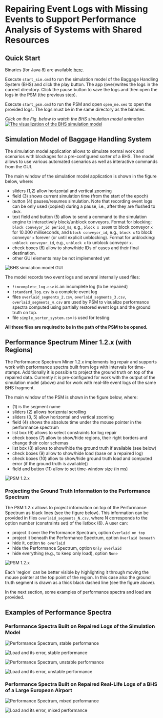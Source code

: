 # Repairing Event Logs with Missing Events to Support Performance Analysis of Systems with Shared Resources

## Quick Start

Binaries (for Java 8) are available [here](https://github.com/processmining-in-logistics/psm/releases/tag/1.2.1). 

Execute `start_sim.cmd` to run the simulation model of the Baggage Handling System (BHS) and click the play button. The app (over)writes the logs in the current directory. Click the pause button to save the logs and then open the logs in the PSM (the previous step).

Execute `start_psm.cmd` to run the PSM and open `open_me.xes` to open the provided logs. The logs must be in the same directory as the binaries.

*Click on the Fig. below to watch the BHS simulation model animation*
[![The visualization of the BHS simulation model](/docs/figures/sim_model.png)](https://www.youtube.com/watch?v=O0_tjfRInFo&feature=youtu.be)

## Simulation Model of Baggage Handling System

The simulation model application allows to simulate normal work and scenarios with blockages for a pre-configured sorter of a BHS. The model allows to use various automated scenarios as well as interactive commands from the GUI.

The main window of the simulation model application is shown in the figure below, where: 
* sliders (1,2) allow horizontal and vertical zooming 
* field (3) shows current simulation time (from the start of the epoch) 
* button (4) pauses/resumes simulation. Note that recording event logs can be only used (copied) during a pause, i.e., after they are flushed to disk.
* text field and button (5) allow to send a command to the simulation engine to interactively block/unblock conveyors. Format for blocking: `block conveyor_id period_ms`, e.g., `block x 10000` to block conveyor `x` for 10.000 milliseconds, and `block conveyor_id`, e.g., `block x` to block conveyor `x` forever (or until explicit unblocking). Format for unblocking: `unblock conveyor_id`, e.g., `unblock x` to unblock conveyor `x`. 
* check boxes (6) allow to show/hide IDs of cases and their final destination.
* other GUI elements may be not implemented yet

![BHS simulation model GUI](/docs/figures/sim_model_ui.png)

The model records two event logs and several internally used files:
* `!incomplete_log.csv` is an incomplete log (to be repaired)
* `!standard_log.csv` is a complete event log
* files `overlaid_segments_2.csv`, `overlaid_segments_3.csv`, `overlaid_segments_4.csv` are used by PSM to visualize performance spectra computed using partially restored event logs and the ground truth on top.
* file `simple_sorter_system.csv` is used for testing

**All those files are required to be in the path of the PSM to be opened.**

## Performance Spectrum Miner 1.2.x (with Regions)

The Performance Spectrum Miner 1.2.x implements log repair and supports work with performance spectra built from logs with intervals for time-stamps. Additionally it is possible to project the ground truth on top of the repaired data. Currently it is pre-configured for work with the output of the simulation model (above) and for work with real-life event logs of the same BHS fragment.

The main window of the PSM is shown in the figure below, where: 
* (1) is the segment name
* sliders (2) allows horizontal scrolling
* sliders (3, 5) allow horizontal and vertical zooming 
* field (4) shows the absolute time under the mouse pointer in the performance spectrum
* list box (6) allows to select constraints for log repair 
* check boxes (7) allow to show/hide regions, their right borders and change their color schemas
* list box (8) allows to show/hide the ground truth if available (see below)
* check boxes (9) allow to show/hide load (base on a repaired log)
* check boxes (10) allow to show/hide ground truth load and computed error (if the ground truth is available))
* field and button (11) allow to set time-window size (in ms)

![PSM 1.2.x](/docs/figures/psm_regions_ui.png)

### Projecting the Ground Truth Information to the Performance Spectrum

The PSM 1.2.x allows to project information on top of the Performance Spectrum as black lines (see the figure below). This information can be provided in files `overlaid_segments_N.csv`, where N corresponds to the option number (constraints set) of the listbox (6). A user can:
* project it over the Performance Spectrum, option `Overlaid on top`
* project it beneath the Performance Spectrum, option `Overlaid beneath`
* hide it, option `No overlaid`
* hide the Performance Spectrum, option `Only overlaid`
* hide everything (e.g., to keep only load), option `None`

![PSM 1.2.x](/docs/figures/psm_overlaid.png)

Each 'region' can be better visible by highlighting it through moving the mouse pointer at the top point of the region. In this case also the ground truth segment is drawn as a thick black dashed line (see the figure above).

In the next section, some examples of performance spectra and load are provided.


## Examples of Performance Spectra

### Performance Spectra Built on Repaired Logs of the Simulation Model

![Performance Spectrum, stable performance](/docs/figures/sim_stable_perf.png)

![Load and its error, stable performance](/docs/figures/sim_stable_perf_load.png)


![Performance Spectrum, unstable performance](/docs/figures/sim_unstable_perf.png)

![Load and its error, unstable performance](/docs/figures/sim_unstable_perf_load.png)

### Performance Spectra Built on Repaired Real-Life Logs of a BHS of a Large European Airport

![Performance Spectrum, mixed performance](/docs/figures/rl_mixed_perf.png)

![Load and its error, mixed performance](/docs/figures/rl_mixed_perf_load.png)




